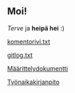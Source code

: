 ## Moi!

*Terve* ja **heipä hei** :)

[komentorivi.txt](https://github.com/Kilpikonna02/ot-harjoitustyo/blob/master/laskarit/viikko1/komentorivi.txt)

[gitlog.txt](https://github.com/Kilpikonna02/ot-harjoitustyo/blob/master/laskarit/viikko1/gitlog.txt)

[Määrittelydokumentti](https://github.com/Kilpikonna02/ot-harjoitustyo/blob/8acf0b91d5ba137af7839202f173bc5703338120/dokumentaatio/vaatimusmaarittely.md)

[Työnaikakirjanpito](https://github.com/Kilpikonna02/ot-harjoitustyo/blob/8acf0b91d5ba137af7839202f173bc5703338120/dokumentaatio/tuntikirjanpito.md)

